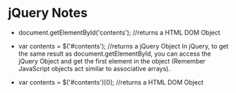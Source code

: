 # jQuery Notes

* document.getElementById('contents'); //returns a HTML DOM Object

* var contents = $('#contents');  //returns a jQuery Object
In jQuery, to get the same result as document.getElementById, you can access the jQuery Object and get the first element in the object (Remember JavaScript objects act similar to associative arrays).

* var contents = $('#contents')[0]; //returns a HTML DOM Object